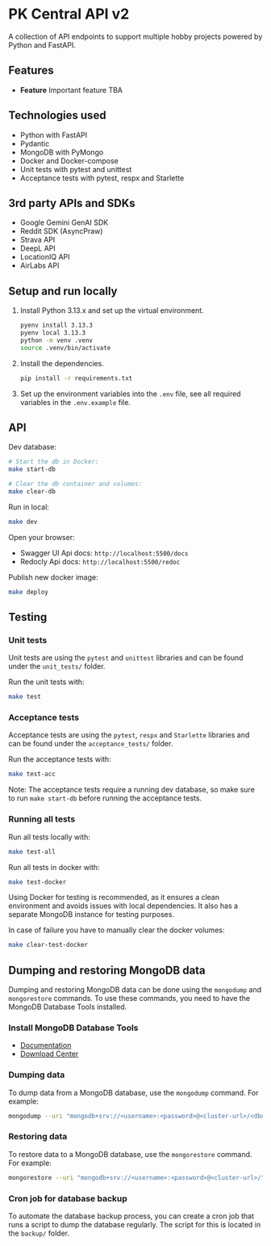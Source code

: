 # PK Central API v2

A collection of API endpoints to support multiple hobby projects powered by Python and FastAPI.

## Features

- **Feature** Important feature TBA

## Technologies used

- Python with FastAPI
- Pydantic
- MongoDB with PyMongo
- Docker and Docker-compose
- Unit tests with pytest and unittest
- Acceptance tests with pytest, respx and Starlette

## 3rd party APIs and SDKs

- Google Gemini GenAI SDK
- Reddit SDK (AsyncPraw)
- Strava API
- DeepL API
- LocationIQ API
- AirLabs API

## Setup and run locally

1. Install Python 3.13.x and set up the virtual environment.

   ```bash
   pyenv install 3.13.3
   pyenv local 3.13.3
   python -m venv .venv
   source .venv/bin/activate
   ```

2. Install the dependencies.

   ```bash
   pip install -r requirements.txt
   ```

3. Set up the environment variables into the `.env` file, see all required variables in the `.env.example` file.

## API

Dev database:

```bash
# Start the db in Docker:
make start-db

# Clear the db container and volumes:
make clear-db
```

Run in local:

```bash
make dev
```

Open your browser:

- Swagger UI Api docs: `http://localhost:5500/docs`
- Redocly Api docs: `http://localhost:5500/redoc`

Publish new docker image:

```bash
make deploy
```

## Testing

### Unit tests

Unit tests are using the `pytest` and `unittest` libraries and can be found under the `unit_tests/` folder.

Run the unit tests with:

```bash
make test
```

### Acceptance tests

Acceptance tests are using the `pytest`, `respx` and `Starlette` libraries and can be found under the `acceptance_tests/` folder.

Run the acceptance tests with:

```bash
make test-acc
```

Note: The acceptance tests require a running dev database, so make sure to run `make start-db` before running the acceptance tests.

### Running all tests

Run all tests locally with:

```bash
make test-all
```

Run all tests in docker with:

```bash
make test-docker
```

Using Docker for testing is recommended, as it ensures a clean environment and avoids issues with local dependencies. It also has a separate MongoDB instance for testing purposes.

In case of failure you have to manually clear the docker volumes:

```bash
make clear-test-docker
```

## Dumping and restoring MongoDB data

Dumping and restoring MongoDB data can be done using the `mongodump` and `mongorestore` commands.
To use these commands, you need to have the MongoDB Database Tools installed.

### Install MongoDB Database Tools

- [Documentation](https://www.mongodb.com/docs/database-tools/installation/installation-linux/)
- [Download Center](https://www.mongodb.com/try/download/database-tools)

### Dumping data

To dump data from a MongoDB database, use the `mongodump` command. For example:

```bash
mongodump --uri "mongodb+srv://<username>:<password>@<cluster-url>/<dbname>" --out ./dump
```

### Restoring data

To restore data to a MongoDB database, use the `mongorestore` command. For example:

```bash
mongorestore --uri "mongodb+srv://<username>:<password>@<cluster-url>/" --db <dbname> --drop ./dump/<dbname>
```

### Cron job for database backup

To automate the database backup process, you can create a cron job that runs a script to dump the database regularly.
The script for this is located in the `backup/` folder.

